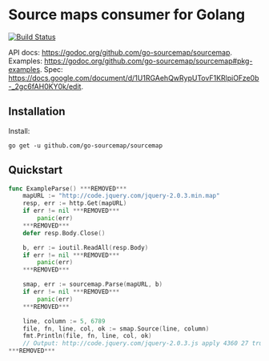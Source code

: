 # Source maps consumer for Golang

[![Build Status](https://travis-ci.org/go-sourcemap/sourcemap.svg)](https://travis-ci.org/go-sourcemap/sourcemap)

API docs: https://godoc.org/github.com/go-sourcemap/sourcemap.
Examples: https://godoc.org/github.com/go-sourcemap/sourcemap#pkg-examples.
Spec: https://docs.google.com/document/d/1U1RGAehQwRypUTovF1KRlpiOFze0b-_2gc6fAH0KY0k/edit.

## Installation

Install:

```shell
go get -u github.com/go-sourcemap/sourcemap
```

## Quickstart

```go
func ExampleParse() ***REMOVED***
	mapURL := "http://code.jquery.com/jquery-2.0.3.min.map"
	resp, err := http.Get(mapURL)
	if err != nil ***REMOVED***
		panic(err)
	***REMOVED***
	defer resp.Body.Close()

	b, err := ioutil.ReadAll(resp.Body)
	if err != nil ***REMOVED***
		panic(err)
	***REMOVED***

	smap, err := sourcemap.Parse(mapURL, b)
	if err != nil ***REMOVED***
		panic(err)
	***REMOVED***

	line, column := 5, 6789
	file, fn, line, col, ok := smap.Source(line, column)
	fmt.Println(file, fn, line, col, ok)
	// Output: http://code.jquery.com/jquery-2.0.3.js apply 4360 27 true
***REMOVED***
```
